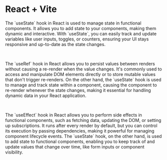 # React + Vite
<p>The `useState` hook in React is used to manage state in functional components. It allows you to add state to your components, making them dynamic and interactive. With `useState`, you can easily track and update variables like user inputs, toggles, or counters, ensuring your UI stays responsive and up-to-date as the state changes.</p><br />
<p>The `useRef` hook in React allows you to persist values between renders without causing a re-render when the value changes. It's commonly used to access and manipulate DOM elements directly or to store mutable values that don't trigger re-renders. On the other hand, the `useState` hook is used to manage and track state within a component, causing the component to re-render whenever the state changes, making it essential for handling dynamic data in your React application.</p><br />
<p>The `useEffect` hook in React allows you to perform side effects in functional components, such as fetching data, updating the DOM, or setting up subscriptions. It runs after every render by default, but you can control its execution by passing dependencies, making it powerful for managing component lifecycle events. The `useState` hook, on the other hand, is used to add state to functional components, enabling you to keep track of and update values that change over time, like form inputs or component visibility.</p><br />
